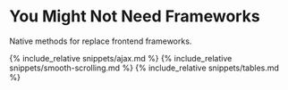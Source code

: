 # You Might Not Need Frameworks
Native methods for replace frontend frameworks.

{% include_relative snippets/ajax.md %}
{% include_relative snippets/smooth-scrolling.md %}
{% include_relative snippets/tables.md %}
